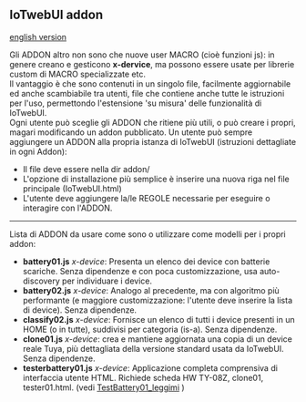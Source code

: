 ## IoTwebUI addon 
[english version](https://github.com/msillano/IoTwebUI/blob/main/addon/README.md)

Gli ADDON altro non sono che nuove user MACRO (cioè funzioni js): in genere creano e gesticono **x-dervice**, ma possono essere usate per librerie custom di MACRO specializzate etc. <br>
Il vantaggio è che sono contenuti in un singolo file, facilmente aggiornabile ed anche scambiabile tra utenti, file che contiene anche tutte le istruzioni per l'uso, permettondo l'estensione 'su misura' delle funzionalità di IoTwebUI. <br>
Ogni utente può sceglie gli ADDON che ritiene più utili, o può creare i propri, magari modificando un addon pubblicato.
Un utente può sempre aggiungere un ADDON alla propria istanza di IoTwebUI (istruzioni dettagliate in ogni Addon):<br> 
- Il file deve essere nella dir addon/
- L'opzione di installazione più semplice è inserire una nuova riga nel file principale (IoTwebUI.html) 
- L'utente deve aggiungere la/le REGOLE  necessarie per eseguire o interagire con l'ADDON.

<hr>

Lista di ADDON da usare come sono o utilizzare come modelli per i propri addon: 
* **battery01.js** _x-device_: Presenta un elenco dei device con batterie scariche. Senza dipendenze e 
con poca customizzazione, usa auto-discovery per individuare i device.
* **battery02.js** _x-device_: Analogo al precedente, ma con algoritmo più performante (e maggiore customizzazione: l'utente deve inserire la lista di device). Senza dipendenze.
* **classify02.js**  _x-device_:  Fornisce un elenco di tutti i device presenti in un HOME (o in tutte), suddivisi per categoria (is-a). Senza dipendenze.
* **clone01.js**  _x-device_: crea e mantiene aggiornata una copia di un device reale Tuya, più dettagliata della versione standard usata da IoTwebUI. Senza dipendenze.
* **testerbattery01.js** _x-device_: Applicazione completa comprensiva di interfaccia utente HTML. Richiede scheda HW TY-08Z, clone01, tester01.html. (vedi [TestBattery01_leggimi](https://github.com/msillano/IoTwebUI/blob/main/addon/TestBattery01_leggimi.pdf) )
             
